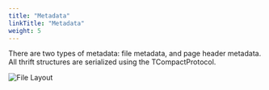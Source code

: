 ```yaml
---
title: "Metadata"
linkTitle: "Metadata"
weight: 5
---
```

There are two types of metadata: file metadata, and page header metadata.  All
thrift structures are serialized using the TCompactProtocol.


![File Layout](/images/FileFormat.gif)
